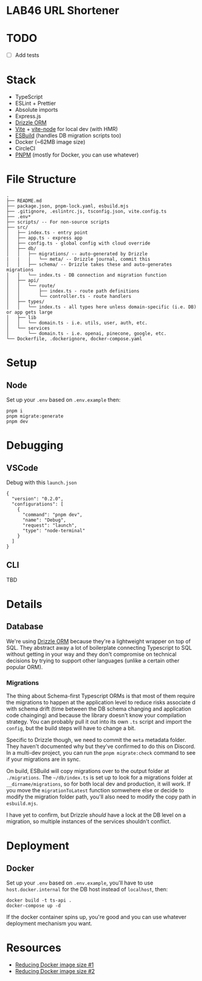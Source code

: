 # LAB46 URL Shortener

# TODO
- [ ] Add tests

# Stack
- TypeScript
- ESLint + Prettier
- Absolute imports
- Express.js
- [Drizzle ORM](https://github.com/drizzle-team/drizzle-orm)
- [Vite](https://github.com/vitejs/vite) + [vite-node](https://github.com/vitest-dev/vitest/tree/main/packages/vite-node#readme) for local dev (with HMR)
- [ESBuild](https://esbuild.github.io/) (handles DB migration scripts too)
- Docker (~62MB image size)
- CircleCI
- [PNPM](https://pnpm.io/) (mostly for Docker, you can use whatever)


# File Structure
```
.
├── README.md
├── package.json, pnpm-lock.yaml, esbuild.mjs
├── .gitignore, .eslintrc.js, tsconfig.json, vite.config.ts
├── .env*
├── scripts/ -- For non-source scripts
├── src/
│   ├── index.ts - entry point
│   ├── app.ts - express app
│   ├── config.ts - global config with cloud override
│   ├── db/
│   │   ├── migrations/ -- auto-generated by Drizzle
|   |   |   └── meta/ -- Drizzle journal, commit this
│   │   ├── schema/ -- Drizzle takes these and auto-generates migrations
│   │   └── index.ts - DB connection and migration function
│   ├── api/
│   │   └── route/
│   │       ├── index.ts - route path definitions
│   │       └── controller.ts - route handlers
│   ├── types/
│   │   └── index.ts - all types here unless domain-specific (i.e. DB) or app gets large
│   ├── lib
│   │   └── domain.ts - i.e. utils, user, auth, etc.
│   └── services
│       └── domain.ts - i.e. openai, pinecone, google, etc.
└── Dockerfile, .dockerignore, docker-compose.yaml
```

# Setup

## Node
Set up your `.env` based on `.env.example` then:

```
pnpm i
pnpm migrate:generate
pnpm dev
```

# Debugging

## VSCode
Debug with this `launch.json`
```
{
  "version": "0.2.0",
  "configurations": [
    {
      "command": "pnpm dev",
      "name": "Debug",
      "request": "launch",
      "type": "node-terminal"
    }
  ]
}
```

## CLI
TBD

# Details

## Database

We're using [Drizzle ORM](https://github.com/drizzle-team/drizzle-orm) because they're a lightweight wrapper on top of SQL. They abstract away a lot of boilerplate connecting Typescript to SQL without getting in your way and they don't compromise on technical decisions by trying to support other languages (unlike a certain other popular ORM).

### Migrations

The thing about Schema-first Typescript ORMs is that most of them require the migrations to happen at the application level to reduce risks associate d with schema drift (time between the DB schema changing and application code chainging) and because the library doesn't know your compilation strategy. You can probably pull it out into its own `.ts` script and import the `config`, but the build steps will have to change a bit.

Specific to Drizzle though, we need to commit the `meta` metadata folder. They haven't documented why but they've confirmed to do this on Discord. In a multi-dev project, you can run the `pnpm migrate:check` command to see if your migrations are in sync.

On build, ESBuild will copy migrations over to the output folder at `./migrations`. The `~/db/index.ts` is set up to look for a migrations folder at `__dirname/migrations`, so for both local dev and production, it will work. If you move the `migrationToLatest` function somwehere else or decide to modify the migration folder path, you'll also need to modify the copy path in `esbuild.mjs`.

I have yet to confirm, but Drizzle *should* have a lock at the DB level on a migration, so multiple instances of the services shouldn't conflict.


# Deployment

## Docker
Set up your `.env` based on `.env.example`, you'll have to use `host.docker.internal` for the DB host instead of `localhost`, then:

```
docker build -t ts-api .
docker-compose up -d
```

If the docker container spins up, you're good and you can use whatever deployment mechanism you want.


# Resources
- [Reducing Docker image size #1](https://odino.org/minimal-docker-run-your-nodejs-app-in-25mb-of-an-image/)
- [Reducing Docker image size #2](https://learnk8s.io/blog/smaller-docker-images)
